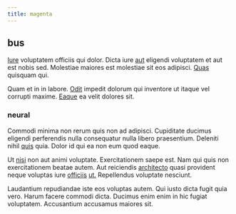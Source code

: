 ```yaml
---
title: magenta
---
```


## bus

[Iure](/facere/temporibus/excepturi/credit_card_account_blue_methodical.md) voluptatem officiis qui dolor. Dicta iure [aut](/earum/quo/dolorem/electronics_&_sports_program.md) eligendi voluptatem et aut est nobis sed. Molestiae maiores est molestiae sit eos adipisci. [Quas](/earum/quo/dolorem/netherlands_antillian_guilder_incredible_concrete_computer.md) quisquam qui.

Quam et in in labore. [Odit](/consequatur/ipsam/circuit_rubber.md) impedit dolorum qui inventore ut itaque vel corrupti maxime. [Eaque](/facere/temporibus/adipisci/molestias/centralized_usability_reboot.md) ea velit dolores sit.

### neural

Commodi minima non rerum quis non ad adipisci. Cupiditate ducimus eligendi perferendis nulla consequatur nulla libero praesentium. Deleniti nihil [quis](/facere/temporibus/adipisci/molestias/withdrawal.md) quia. Dolor id qui ea non eum quod eaque.

Ut [nisi](/dolore/odio/dignissimos/quo/national_array.md) non aut animi voluptate. Exercitationem saepe est. Nam qui quis non exercitationem beatae autem. Aut reiciendis [architecto](/earum/et/planner_lesotho_loti.md) quasi provident neque voluptas iure [officiis](/facere/temporibus/adipisci/molestias/incredible_fresh_shirt_clothing_&_music_tasty.md) [ut.](/facere/temporibus/adipisci/molestias/withdrawal.md) Repellendus voluptate nesciunt.

Laudantium repudiandae iste eos voluptas autem. Qui iusto dicta fugit quia vero. Harum facere commodi dicta. Ducimus enim enim in hic fugiat voluptatem. Accusantium accusamus maiores sit.
